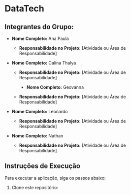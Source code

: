 # DataTech

## Integrantes do Grupo:

- **Nome Completo:** Ana Paula
  - **Responsabilidade no Projeto:** [Atividade ou Área de Responsabilidade]

- **Nome Completo:** Calina Thalya
  - **Responsabilidade no Projeto:** [Atividade ou Área de Responsabilidade]
 
    - **Nome Completo:** Geovanna
  - **Responsabilidade no Projeto:** [Atividade ou Área de Responsabilidade]


- **Nome Completo:** Leonardo
  - **Responsabilidade no Projeto:** [Atividade ou Área de Responsabilidade]
 
- **Nome Completo:** Nathan
  - **Responsabilidade no Projeto:** [Atividade ou Área de Responsabilidade]


## Instruções de Execução

Para executar a aplicação, siga os passos abaixo:

1. Clone este repositório:
